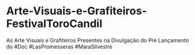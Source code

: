 # Arte-Visuais-e-Grafiteiros-FestivalToroCandil
As Arte Visuais e Grafiteiros Presentes na Divulgação do Pré Lançamento do #Doc #LasPromesseras #MaraSilvestre 
